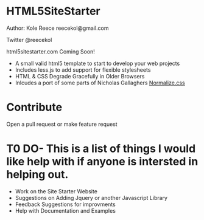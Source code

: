 <h1>HTML5SiteStarter</h1>
<p>Author: Kole Reece reecekol@gmail.com</p>
<p>Twitter @reecekol</p>
<p>html5sitestarter.com Coming Soon!</p>

<ul>
<li>A small valid html5 template to start to develop your web projects</li>
<li>Includes less.js to add support for flexible stylesheets</li>
<li>HTML & CSS Degrade Gracefully in Older Browsers</li>
<li>Inlcudes a port of some parts of Nicholas Gallaghers <a href="https://github.com/necolas/normalize.css/">Normalize.css</a></li>
</ul>
<h1>Contribute</h1>
<p>Open a pull request or make feature request</p>

<h1>T0 DO- This is a list of things I would like help with if anyone is intersted in helping out.</h1>
<ul>
 <li>Work on the Site Starter Website</li>
 <li>Suggestions on Adding Jquery or another Javascript Library</li>
 <li>Feedback Suggestions for improvments</li>
 <li>Help with Documentation and Examples</li>
</ul>
